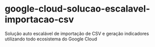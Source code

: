 # google-cloud-solucao-escalavel-importacao-csv
Solução auto escalável de importação de CSV e geração indicadores utilizando todo ecosistema do Google Cloud

